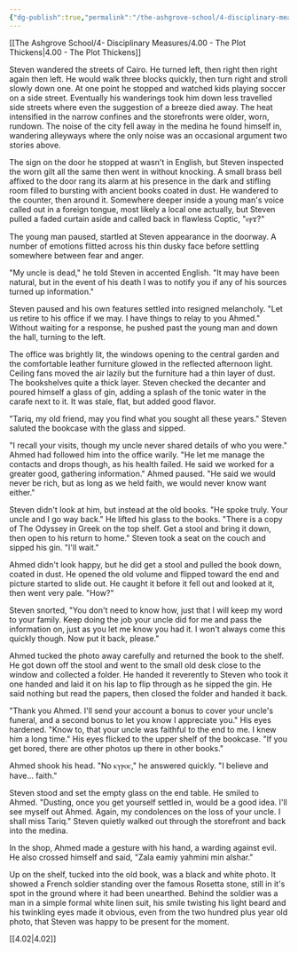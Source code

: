 ```yaml
---
{"dg-publish":true,"permalink":"/the-ashgrove-school/4-disciplinary-measures/4-01-a-death-in-the-family/"}
---
```


[[The Ashgrove School/4- Disciplinary Measures/4.00 - The Plot Thickens\|4.00 - The Plot Thickens]]

Steven wandered the streets of Cairo. He turned left, then right then right again then left. He would walk three blocks quickly, then turn right and stroll slowly down one. At one point he stopped and watched kids playing soccer on a side street. Eventually his wanderings took him down less travelled side streets where even the suggestion of a breeze died away. The heat intensified in the narrow confines and the storefronts were older, worn, rundown. The noise of the city fell away in the medina he found himself in, wandering alleyways where the only noise was an occasional argument two stories above. 

The sign on the door he stopped at wasn't in English, but Steven inspected the worn gilt all the same then went in without knocking. A small brass bell affixed to the door rang its alarm at his presence in the dark and stifling room filled to bursting with ancient books coated in dust. He wandered to the counter, then around it. Somewhere deeper inside a young man's voice called out in a foreign tongue, most likely a local one actually, but Steven pulled a faded curtain aside and called back in flawless Coptic, "ⲉⲣϫ?" 

The young man paused, startled at Steven appearance in the doorway. A number of emotions flitted across his thin dusky face before settling somewhere between fear and anger. 

"My uncle is dead," he told Steven in accented English. "It may have been natural, but in the event of his death I was to notify you if any of his sources turned up information."

Steven paused and his own features settled into resigned melancholy. "Let us retire to his office if we may. I have things to relay to you Ahmed." Without waiting for a response, he pushed past the young man and down the hall, turning to the left. 

The office was brightly lit, the windows opening to the central garden and the comfortable leather furniture glowed in the reflected afternoon light. Ceiling fans moved the air lazily but the furniture had a thin layer of dust. The bookshelves quite a thick layer. Steven checked the decanter and poured himself a glass of gin, adding a splash of the tonic water in the carafe next to it. It was stale, flat, but added good flavor. 

"Tariq, my old friend, may you find what you sought all these years." Steven saluted the bookcase with the glass and sipped. 

"I recall your visits, though my uncle never shared details of who you were." Ahmed had followed him into the office warily. "He let me manage the contacts and drops though, as his health failed. He said we worked for a greater good, gathering information." Ahmed paused. "He said we would never be rich, but as long as we held faith, we would never know want either."

Steven didn't look at him, but instead at the old books. "He spoke truly. Your uncle and I go way back." He lifted his glass to the books. "There is a copy of The Odyssey in Greek on the top shelf. Get a stool and bring it down, then open to his return to home." Steven took a seat on the couch and sipped his gin. "I'll wait."

Ahmed didn't look happy, but he did get a stool and pulled the book down, coated in dust. He opened the old volume and flipped toward the end and picture started to slide out. He caught it before it fell out and looked at it, then went very pale. "How?"

Steven snorted, "You don't need to know how, just that I will keep my word to your family. Keep doing the job your uncle did for me and pass the information on, just as you let me know you had it. I won't always come this quickly though. Now put it back, please."

Ahmed tucked the photo away carefully and returned the book to the shelf. He got down off the stool and went to the small old desk close to the window and collected a folder. He handed it reverently to Steven who took it one handed and laid it on his lap to flip through as he sipped the gin. He said nothing but read the papers, then closed the folder and handed it back. 

"Thank you Ahmed. I'll send your account a bonus to cover your uncle's funeral, and a second bonus to let you know I appreciate you." His eyes hardened. "Know to, that your uncle was faithful to the end to me. I knew him a long time." His eyes flicked to the upper shelf of the bookcase. "If you get bored, there are other photos up there in other books."

Ahmed shook his head. "No ⲕⲩⲣⲟⲥ," he answered quickly. "I believe and have... faith."

Steven stood and set the empty glass on the end table. He smiled to Ahmed. "Dusting, once you get yourself settled in, would be a good idea. I'll see myself out Ahmed. Again, my condolences on the loss of your uncle. I shall miss Tariq." Steven quietly walked out through the storefront and back into the medina. 

In the shop, Ahmed made a gesture with his hand, a warding against evil. He also crossed himself and said, "Zala eamiy yahmini min alshar."

Up on the shelf, tucked into the old book, was a black and white photo. It showed a French soldier standing over the famous Rosetta stone, still in it's spot in the ground where it had been unearthed.  Behind the soldier was a man in a simple formal white linen suit, his smile twisting his light beard and his twinkling eyes made it obvious, even from the two hundred plus year old photo, that Steven was happy to be present for the moment.

[[4.02\|4.02]]